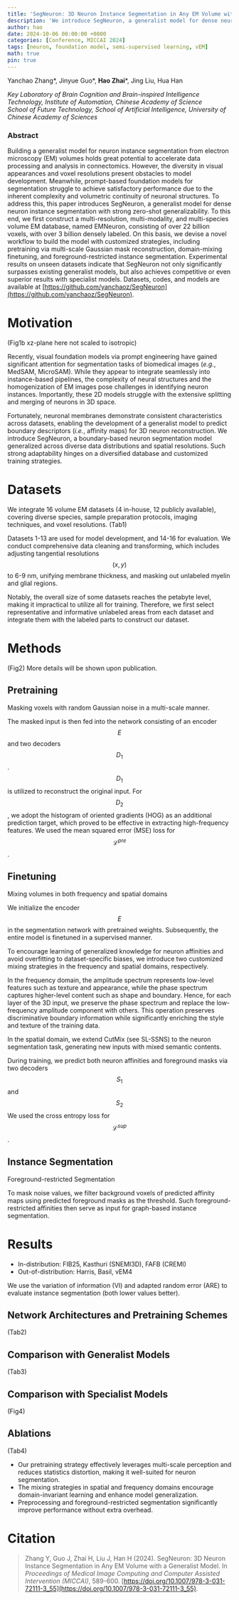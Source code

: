 ```yaml
---
title: 'SegNeuron: 3D Neuron Instance Segmentation in Any EM Volume with a Generalist Model'
description: 'We introduce SegNeuron, a generalist model for dense neuron instance segmentation with customized strategies, including pretraining via multi-scale Gaussian mask reconstruction, domain-mixing finetuning, and foreground-restricted instance segmentation.'
author: hao
date: 2024-10-06 00:00:00 +0800
categories: [Conference, MICCAI 2024]
tags: [neuron, foundation model, semi-supervised learning, vEM]
math: true
pin: true
---
```


Yanchao Zhang\*, Jinyue Guo\*, **Hao Zhai**\*, Jing Liu, Hua Han

*Key Laboratory of Brain Cognition and Brain-inspired Intelligence Technology, Institute of Automation, Chinese Academy of Science* <br>
*School of Future Technology, School of Artificial Intelligence, University of Chinese Academy of Sciences*

### Abstract

Building a generalist model for neuron instance segmentation from electron microscopy (EM) volumes holds great potential to accelerate data processing and analysis in connectomics. However, the diversity in visual appearances and voxel resolutions present obstacles to model development. Meanwhile, prompt-based foundation models for segmentation struggle to achieve satisfactory performance due to the inherent complexity and volumetric continuity of neuronal structures. To address this, this paper introduces SegNeuron, a generalist model for dense neuron instance segmentation with strong zero-shot generalizability. To this end, we first construct a multi-resolution, multi-modality, and multi-species volume EM database, named EMNeuron, consisting of over 22 billion voxels, with over 3 billion densely labeled. On this basis, we devise a novel workflow to build the model with customized strategies, including pretraining via multi-scale Gaussian mask reconstruction, domain-mixing finetuning, and foreground-restricted instance segmentation. Experimental results on unseen datasets indicate that SegNeuron not only significantly surpasses existing generalist models, but also achieves competitive or even superior results with specialist models. Datasets, codes, and models are available at [https://github.com/yanchaoz/SegNeuron](https://github.com/yanchaoz/SegNeuron).

# Motivation

(Fig1b xz-plane here not scaled to isotropic)

Recently, visual foundation models via prompt engineering have gained significant attention for segmentation tasks of biomedical images (*e.g.*, MedSAM, MicroSAM). While they appear to integrate seamlessly into instance-based pipelines, the complexity of neural structures and the homogenization of EM images pose challenges in identifying neuron instances. Importantly, these 2D models struggle with the extensive splitting and merging of neurons in 3D space. 

Fortunately, neuronal membranes demonstrate consistent characteristics across datasets, enabling the development of a generalist model to predict boundary descriptors (*i.e.*, affinity maps) for 3D neuron reconstruction. We introduce SegNeuron, a boundary-based neuron segmentation model generalized across diverse data distributions and spatial resolutions. Such strong adaptability hinges on a diversified database and customized training strategies.

# Datasets

We integrate 16 volume EM datasets (4 in-house, 12 publicly available), covering diverse species, sample preparation protocols, imaging techniques, and voxel resolutions. (Tab1)

Datasets 1-13 are used for model development, and 14-16 for evaluation. We conduct comprehensive data cleaning and transforming, which includes adjusting tangential resolutions $$(x,y)$$ to 6-9 nm, unifying membrane thickness, and masking out unlabeled myelin and glial regions.

Notably, the overall size of some datasets reaches the petabyte level, making it impractical to utilize all for training. Therefore, we first select representative and informative unlabeled areas from each dataset and integrate them with the labeled parts to construct our dataset.

# Methods

(Fig2) More details will be shown upon publication.

## Pretraining

Masking voxels with random Gaussian noise in a multi-scale manner.

The masked input is then fed into the network consisting of an encoder $$E$$ and two decoders $$D_1$$. $$D_1$$ is utilized to reconstruct the original input. For $$D_2$$, we adopt the histogram of oriented gradients (HOG) as an additional prediction target, which proved to be effective in extracting high-frequency features. We used the mean squared error (MSE) loss for $$\mathcal{L}^{pre}$$.

## Finetuning

Mixing volumes in both frequency and spatial domains

We initialize the encoder $$E$$ in the segmentation network with pretrained weights. Subsequently, the entire model is finetuned in a supervised manner. 

To encourage learning of generalized knowledge for neuron affinities and avoid overfitting to dataset-specific biases, we introduce two customized mixing strategies in the frequency and spatial domains, respectively.

In the frequency domain, the amplitude spectrum represents low-level features such as
texture and appearance, while the phase spectrum captures higher-level content such as shape and boundary. Hence, for each layer of the 3D input, we preserve the phase spectrum and replace the low-frequency amplitude component with others. This operation preserves discriminative boundary information while significantly enriching the style and texture of the training data.

In the spatial domain, we extend CutMix (see SL-SSNS) to the neuron segmentation task, generating new inputs with mixed semantic contents.

During training, we predict both neuron affinities and foreground masks via two decoders $$S_1$$ and $$S_2$$We used the cross entropy loss for $$\mathcal{L}^{sup}$$.

## Instance Segmentation

Foreground-restricted Segmentation

To mask noise values, we filter background voxels of predicted affinity maps using predicted foreground masks as the threshold. Such foreground-restricted affinities then serve as input for graph-based instance segmentation.

# Results

- In-distribution: FIB25, Kasthuri (SNEMI3D), FAFB (CREMI)
- Out-of-distribution: Harris, Basil, vEM4

We use the variation of information (VI) and adapted random error (ARE) to evaluate instance segmentation (both lower values better).

## Network Architectures and Pretraining Schemes

(Tab2)

## Comparison with Generalist Models

(Tab3)

## Comparison with Specialist Models

(Fig4)

## Ablations

(Tab4)

- Our pretraining strategy effectively leverages multi-scale perception and reduces statistics distortion, making it well-suited for neuron segmentation.
- The mixing strategies in spatial and frequency domains encourage domain-invariant learning and enhance model generalization.
- Preprocessing and foreground-restricted segmentation significantly improve performance without extra overhead.

# Citation

> Zhang Y, Guo J, Zhai H, Liu J, Han H (2024). SegNeuron: 3D Neuron Instance Segmentation in Any EM Volume with a Generalist Model. In *Proceedings of Medical Image Computing and Computer Assisted Intervention (MICCAI)*, 589-600. [https://doi.org/10.1007/978-3-031-72111-3_55](https://doi.org/10.1007/978-3-031-72111-3_55).
>
